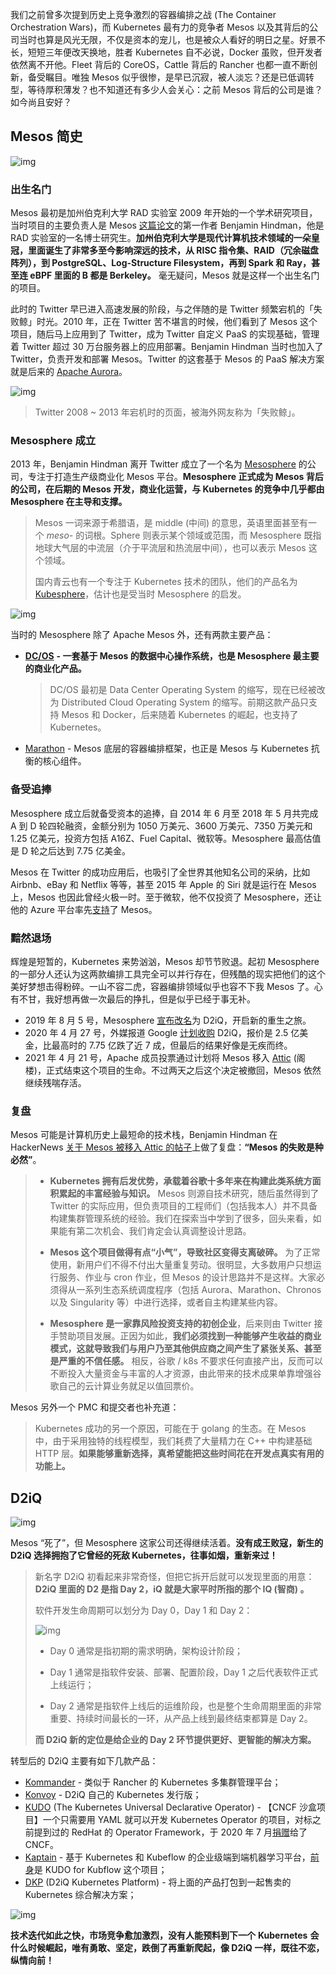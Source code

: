 
我们之前曾多次提到历史上竞争激烈的容器编排之战 (The Container Orchestration Wars)，而 Kubernetes 最有力的竞争者 Mesos 以及其背后的公司当时也算是风光无限，不仅是资本的宠儿，也是被众人看好的明日之星。好景不长，短短三年便改天换地，胜者 Kubernetes 自不必说，Docker 虽败，但开发者依然离不开他。Fleet 背后的 CoreOS，Cattle 背后的 Rancher 也都一直不断创新，备受瞩目。唯独 Mesos 似乎很惨，是早已沉寂，被人淡忘？还是已低调转型，等待厚积薄发？也不知道还有多少人会关心：之前 Mesos 背后的公司是谁？如今尚且安好？

## Mesos 简史

![img](/static/s1/8/mesos.png)

### 出生名门

Mesos 最初是加州伯克利大学 RAD 实验室 2009 年开始的一个学术研究项目，当时项目的主要负责人是 Mesos [这篇论文](https://people.eecs.berkeley.edu/~alig/papers/mesos.pdf)的第一作者 Benjamin Hindman，他是 RAD 实验室的一名博士研究生。**加州伯克利大学是现代计算机技术领域的一朵皇冠，里面诞生了非常多至今影响深远的技术，从 RISC 指令集、RAID（冗余磁盘阵列），到 PostgreSQL、Log-Structure Filesystem，再到 Spark 和 Ray，甚至连 eBPF 里面的 B 都是 Berkeley。** 毫无疑问，Mesos 就是这样一个出生名门的项目。

此时的 Twitter 早已进入高速发展的阶段，与之伴随的是 Twitter 频繁宕机的「失败鲸」时光。2010 年，正在 Twitter 苦不堪言的时候，他们看到了 Mesos 这个项目，随后马上应用到了 Twitter，成为 Twitter 自定义 PaaS 的实现基础，管理着 Twitter 超过 30 万台服务器上的应用部署。Benjamin Hindman 当时也加入了 Twitter，负责开发和部署 Mesos。Twitter 的这套基于 Mesos 的 PaaS 解决方案就是后来的 [Apache Aurora](https://aurora.apache.org/)。

![img](/static/s1/8/fall-whale.png)

> Twitter 2008 ~ 2013 年宕机时的页面，被海外网友称为「失败鲸」。

### Mesosphere 成立

2013 年，Benjamin Hindman 离开 Twitter 成立了一个名为 [Mesosphere](https://web.archive.org/web/20140903015326/http://mesosphere.com/) 的公司，专注于打造生产级商业化 Mesos 平台。**Mesosphere 正式成为 Mesos 背后的公司，在后期的 Mesos 开发，商业化运营，与 Kubernetes 的竞争中几乎都由 Mesosphere 在主导和支撑。**

> Mesos 一词来源于希腊语，是 middle (中间) 的意思，英语里面甚至有一个 *meso-* 的词根。Sphere 则表示某个领域或范围，而 Mesosphere 既指地球大气层的中流层（介于平流层和热流层中间），也可以表示 Mesos 这个领域。
>
> 国内青云也有一个专注于 Kubernetes 技术的团队，他们的产品名为 [Kubesphere](https://kubesphere.io/)，估计也是受当时 Mesosphere 的启发。

![img](/static/s1/8/mesosphere.png)

当时的 Mesosphere 除了 Apache Mesos 外，还有两款主要产品：

- **[DC/OS](https://dcos.io/)** **- 一套基于 Mesos 的数据中心操作系统，也是 Mesosphere 最主要的商业化产品。**

  > DC/OS 最初是 Data Center Operating System 的缩写，现在已经被改为 Distributed Cloud Operating System 的缩写。前期这款产品只支持 Mesos 和 Docker，后来随着 Kubernetes 的崛起，也支持了 Kubernetes。

- [Marathon](http://mesosphere.github.io/marathon/) - Mesos 底层的容器编排框架，也正是 Mesos 与 Kubernetes 抗衡的核心组件。

### 备受追捧

Mesosphere 成立后就备受资本的追捧，自 2014 年 6 月至 2018 年 5 月共完成 A 到 D 轮四轮融资，金额分别为 1050 万美元、3600 万美元、7350 万美元和 1.25 亿美元，投资方包括 A16Z、Fuel Capital、微软等。Mesosphere 最高估值是 D 轮之后达到 7.75 亿美金。

Mesos 在 Twitter 的成功应用后，也吸引了全世界其他知名公司的采纳，比如 Airbnb、eBay 和 Netflix 等等，甚至 2015 年 Apple 的 Siri 就是运行在 Mesos 上，Mesos 也因此曾经火极一时。至于微软，他不仅投资了 Mesosphere，还让他的 Azure 平台率先[支持](https://www.zdnet.com/article/new-azure-container-service-to-bring-together-mesos-docker-and-azure-cloud/)了 Mesos。

### 黯然退场

辉煌是短暂的，Kubernetes 来势汹汹，Mesos 却节节败退。起初 Mesosphere 的一部分人还认为这两款编排工具完全可以并行存在，但残酷的现实把他们的这个美好梦想击得粉碎。一山不容二虎，容器编排领域似乎也容不下我 Mesos 了。心有不甘，我好想再做一次最后的挣扎，但是似乎已经于事无补。

- 2019 年 8 月 5 号，Mesosphere [宣布改名](https://d2iq.com/blog/mesosphere-is-now-d2iq)为 D2iQ，开启新的重生之旅。
- 2020 年 4 月 27 号，外媒报道 Google [计划收购](https://www.axios.com/google-talks-to-acquire-enterprise-software-startup-d2iq-mesosphere-a0d428bf-2382-4ec6-8941-9e580e36086e.html) D2iQ，报价是 2.5 亿美金，比最高时的 7.75 亿跌了近 7 成，但最后的结果好像是无疾而终。
- 2021 年 4 月 21 号，Apache 成员投票通过计划将 Mesos 移入 [Attic](https://attic.apache.org/) (阁楼)，正式结束这个项目的生命。不过两天之后这个决定被撤回，Mesos 依然继续残喘存活。

### 复盘

Mesos 可能是计算机历史上最短命的技术栈，Benjamin Hindman 在 HackerNews [关于 Mesos 被移入 Attic 的帖子](https://news.ycombinator.com/item?id=26713082)上做了复盘：**“Mesos 的失败是种必然”**。

> - **Kubernetes 拥有后发优势，承载着谷歌十多年来在构建此类系统方面积累起的丰富经验与知识。** Mesos 则源自技术研究，随后虽然得到了 Twitter 的实际应用，但负责项目的工程师们（包括我本人）并不具备构建集群管理系统的经验。我们在探索当中学到了很多，回头来看，如果能有第二次机会、我们肯定会认真调整设计思路。
>
> - **Mesos 这个项目做得有点“小气”，导致社区变得支离破碎。** 为了正常使用，新用户们不得不付出大量重复劳动。很明显，大多数用户只想运行服务、作业与 cron 作业，但 Mesos 的设计思路并不是这样。大家必须得从一系列生态系统调度程序（包括 Aurora、Marathon、Chronos 以及 Singularity 等）中进行选择，或者自主构建某些内容。
>
> - **Mesosphere 是一家靠风险投资支持的初创企业**，后来则由 Twitter 接手赞助项目发展。正因为如此，**我们必须找到一种能够产生收益的商业模式，这就导致我们与用户乃至其他供应商之间产生了紧张关系、甚至是严重的不信任感。** 相反，谷歌 / k8s 不要求任何直接产出，反而可以不断投入大量资金与丰富的人才资源，由此带来的技术成果单靠增强谷歌自己的云计算业务就足以值回票价。

Mesos 另外一个 PMC 和提交者也补充道：

> Kubernetes 成功的另一个原因，可能在于 golang  的生态。在 Mesos 中，由于采用独特的线程模型，我们耗费了大量精力在 C++ 中构建基础 HTTP 层。**如果能够重新选择，真希望能把这些时间花在开发点真实有用的功能上。**

## D2iQ

![img](/static/s1/8/d2iq.png)

Mesos “死了”，但 Mesosphere 这家公司还得继续活着。**没有成王败寇，新生的 D2iQ 选择拥抱了它曾经的死敌 Kubernetes，往事如烟，重新来过！**

> 新名字 D2iQ 初看起来非常奇怪，但把它拆开后就可以发现里面的用意：**D2iQ 里面的 D2 是指 Day 2，iQ 就是大家平时所指的那个 IQ (智商) 。**
>
> 软件开发生命周期可以划分为 Day 0，Day 1 和 Day 2：
>
> ![img](/static/s1/8/day2.png)
>
> - Day 0 通常是指初期的需求明确，架构设计阶段；
>
> - Day 1 通常是指软件安装、部署、配置阶段，Day 1 之后代表软件正式上线运行；
>
> - Day 2 通常是指软件上线后的运维阶段，也是整个生命周期里面的非常重要、持续时间最长的一环，从产品上线到最终结束都算是 Day 2。
>
> **而 D2iQ 新的定位是给企业的 Day 2 环节提供更好、更智能的解决方案。**

转型后的 D2iQ 主要有如下几款产品：

- [Kommander](https://d2iq.com/products/kommander) - 类似于 Rancher 的 Kubernetes 多集群管理平台；
- [Konvoy](https://d2iq.com/products/konvoy) - D2iQ 自己的 Kubernetes 发行版；
- [KUDO](https://kudo.dev/) (The Kubernetes Universal Declarative Operator) - 【CNCF 沙盒项目】一个只需要用 YAML 就可以开发 Kubernetes Operator 的项目，对标之前提到过的 RedHat 的 Operator Framework，于 2020 年 7 月[捐赠](https://d2iq.com/blog/kudo-accepted-as-a-cncf-sandbox-project)给了 CNCF。
- [Kaptain](https://d2iq.com/products/kaptain) -  基于 Kubernetes 和 Kubeflow 的企业级端到端机器学习平台，[前身](https://d2iq.com/blog/kudo-for-kubeflow-the-enterprise-machine-learning-platform)是 KUDO for Kubflow 这个项目；
- [DKP](https://d2iq.com/kubernetes-platform) (D2iQ Kubernetes Platform) - 将上面的产品打包到一起售卖的 Kubernetes 综合解决方案；

![img](/static/s1/8/dkp.png)

**技术迭代如此之快，市场竞争愈加激烈，没有人能预料到下一个** **Kubernetes** **会什么时候崛起，唯有勇敢、坚定，跌倒了再重新爬起，像 D2iQ 一样，既往不恋，纵情向前！**
